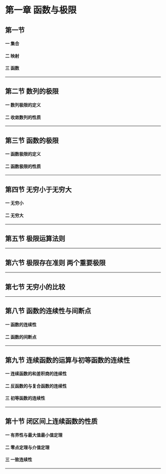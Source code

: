 # 第一章 函数与极限
## 第一节 
#### 一 集合
#### 二 映射
#### 三 函数
---
## 第二节 数列的极限
#### 一 数列极限的定义
#### 二 收敛数列的性质
---
## 第三节 函数的极限
#### 一 函数极限的定义
#### 二 函数极限的性质
---

## 第四节 无穷小于无穷大
#### 一 无穷小
#### 二 无穷大
---

## 第五节 极限运算法则 
---

## 第六节 极限存在准则 两个重要极限
---

## 第七节  无穷小的比较
 
---
## 第八节 函数的连续性与间断点
#### 一 函数的连续性
#### 二 函数的间断点
---

## 第九节 连续函数的运算与初等函数的连续性
#### 一 连续函数的和差积商的连续性
#### 二 反函数的与复合函数的连续性 
#### 三 初等函数的连续性
---
## 第十节 闭区间上连续函数的性质
#### 一 有界性与最大值最小值定理
#### 二 零点定理与介值定理
#### 三 一致连续性
---